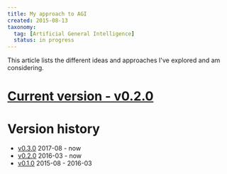```yaml
---
title: My approach to AGI
created: 2015-08-13
taxonomy:
  tag: [Artificial General Intelligence]
  status: in progress
---
```


This article lists the different ideas and approaches I've explored and am considering.

# [Current version - v0.2.0](v0.2.0/article.md)

# Version history
* [v0.3.0](v0.3.0/article.md) 2017-08 - now
* [v0.2.0](v0.2.0/article.md) 2016-03 - now
* [v0.1.0](v0.1.0/article.md) 2015-08 - 2016-03
